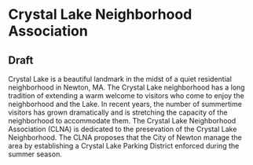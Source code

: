 # Crystal Lake Neighborhood Association

## Draft

Crystal Lake is a beautiful landmark in the midst of a quiet residential neighborhood in Newton, MA. The Crystal Lake neighborhood has a long tradition of extending a warm welcome to visitors who come to enjoy the neighborhood and the Lake. In recent years, the number of summertime visitors has grown dramatically and is stretching the capacity of the neighborhood to accommodate them. The Crystal Lake Neighborhood Association (CLNA) is dedicated to the presevation of the Crystal Lake Neighborhood. The CLNA proposes that the City of Newton manage the area by establishing a Crystal Lake Parking District enforced during the summer season.
